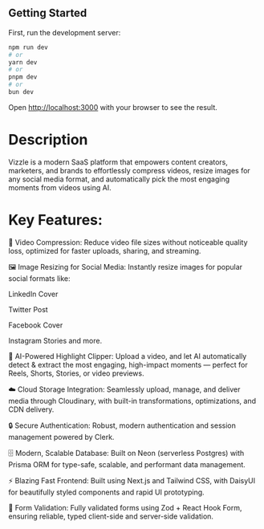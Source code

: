 
## Getting Started

First, run the development server:

```bash
npm run dev
# or
yarn dev
# or
pnpm dev
# or
bun dev
```

Open [http://localhost:3000](http://localhost:3000) with your browser to see the result.

# Description
Vizzle is a modern SaaS platform that empowers content creators, marketers, and brands to effortlessly compress videos, resize images for any social media format, and automatically pick the most engaging moments from videos using AI.

# Key Features:
🎥 Video Compression:
Reduce video file sizes without noticeable quality loss, optimized for faster uploads, sharing, and streaming.

🖼️ Image Resizing for Social Media:
Instantly resize images for popular social formats like:

LinkedIn Cover

Twitter Post

Facebook Cover

Instagram Stories
and more.

🤖 AI-Powered Highlight Clipper:
Upload a video, and let AI automatically detect & extract the most engaging, high-impact moments — perfect for Reels, Shorts, Stories, or video previews.

☁️ Cloud Storage Integration:
Seamlessly upload, manage, and deliver media through Cloudinary, with built-in transformations, optimizations, and CDN delivery.

🔒 Secure Authentication:
Robust, modern authentication and session management powered by Clerk.

🗄️ Modern, Scalable Database:
Built on Neon (serverless Postgres) with Prisma ORM for type-safe, scalable, and performant data management.

⚡ Blazing Fast Frontend:
Built using Next.js and Tailwind CSS, with DaisyUI for beautifully styled components and rapid UI prototyping.

📝 Form Validation:
Fully validated forms using Zod + React Hook Form, ensuring reliable, typed client-side and server-side validation.


